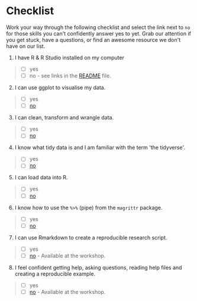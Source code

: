 
# Checklist 
Work your way through the following checklist and select the link next to `no` for those skills you can't confidently answer yes to yet. Grab our attention if you get stuck, have a questions, or find an awesome resource we don't have on our list. 
1. I have R & R Studio installed on my computer 
> - [ ] yes
> - [ ] no - see links in the [README](https://github.com/jesse-jesse/r_intro/blob/master/README.md) file. 
2. I can use ggplot to visualise my data.   
> - [ ] yes   
> - [ ] [no](https://github.com/jesse-jesse/r_intro/blob/master/2.visualisation.md) 
3. I can clean, transform and wrangle data.
> - [ ] yes   
> - [ ] [no](https://github.com/jesse-jesse/r_intro/blob/master/3.data_transformation.md)  
4. I know what tidy data is and I am familiar with the term 'the tidyverse'.   
> - [ ] yes   
> - [ ] [no](https://github.com/jesse-jesse/r_intro/blob/master/4.tidydata.md)
5. I can load data into R.      
> - [ ] yes   
> - [ ] [no](https://github.com/jesse-jesse/r_intro/blob/master/5.load_data.md)
6. I know how to use the `%>%` (pipe) from the `magrittr` package.
> - [ ] yes
> - [ ] [no]()      
7. I can use Rmarkdown to create a reproducible research script.   
> - [ ] yes   
> - [ ] [no]() - Available at the workshop.  
8. I feel confident getting help, asking questions, reading help files and creating a reproducible example.      
> - [ ] yes   
> - [ ] [no]()  - Available at the workshop.   
<!---
9. I have a GitHub account.   
> - [ ] yes   
> - [ ] [no]() - Available at the workshop.     
10. I have used GitHub to collaborate with others.  
> - [ ] yes   
> - [ ] [no]() - Available at the workshop. --->  


